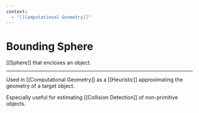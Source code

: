 ```yaml
---
context:
  - "[[Computational Geometry]]"
---
```


# Bounding Sphere

[[Sphere]] that encloses an object.

---

Used in [[Computational Geometry]] as a [[Heuristic]] approximating the geometry of a target object.

Especially useful for estimating [[Collision Detection]] of non-primitive objects.
